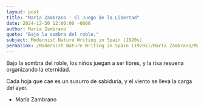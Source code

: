 ```yaml
---
layout: post
title: "María Zambrano - El Juego de la Libertad"
date: 2024-12-30 12:00:00 -0000
author: María Zambrano
quote: "Bajo la sombra del roble,"
subject: Modernist Nature Writing in Spain (1920s)
permalink: /Modernist Nature Writing in Spain (1920s)/María Zambrano/María Zambrano - El Juego de la Libertad
---
```


Bajo la sombra del roble,
los niños juegan a ser libres,
y la risa resuena
organizando la eternidad.

Cada hoja que cae
es un susurro de sabiduría,
y el viento se lleva
la carga del ayer.

- María Zambrano
